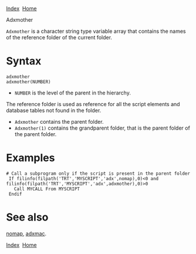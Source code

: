 [Index](index.html)  [Home](getting-started_home.html)

Adxmother

`Adxmother` is a character string type variable array that contains the names of the reference folder of the current folder.

# Syntax

```
adxmother
adxmother(NUMBER)
```

* `NUMBER` is the level of the parent in the hierarchy.

The reference folder is used as reference for all the script elements and database tables not found in the folder.

* `Adxmother` contains the parent folder.
* `Adxmother(1)` contains the grandparent folder, that is the parent folder of the parent folder.

# Examples

```
# Call a subprogram only if the script is present in the parent folder
 If filinfo(filpath('TRT','MYSCRIPT','adx',nomap),0)<0 and  filinfo(filpath('TRT','MYSCRIPT','adx',adxmother),0)>0
   Call MYCALL From MYSCRIPT
 Endif
```

# See also

[nomap](4gl_nomap.html), [adxmac](4gl_adxmac.html).

  

[Index](index.html)  [Home](getting-started_home.html)